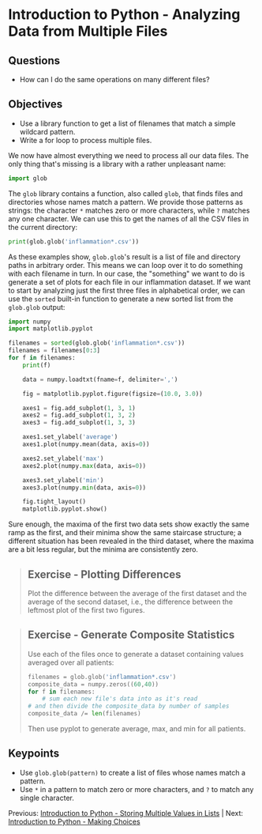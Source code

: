 # Introduction to Python - Analyzing Data from Multiple Files

## Questions

- How can I do the same operations on many different files?

## Objectives

- Use a library function to get a list of filenames that match a simple wildcard pattern.
- Write a for loop to process multiple files.

We now have almost everything we need to process all our data files.
The only thing that's missing is a library with a rather unpleasant name:

~~~python
import glob
~~~

The `glob` library contains a function, also called `glob`,
that finds files and directories whose names match a pattern.
We provide those patterns as strings:
the character `*` matches zero or more characters,
while `?` matches any one character.
We can use this to get the names of all the CSV files in the current directory:

~~~python
print(glob.glob('inflammation*.csv'))
~~~

As these examples show,
`glob.glob`'s result is a list of file and directory paths in arbitrary order.
This means we can loop over it
to do something with each filename in turn.
In our case,
the "something" we want to do is generate a set of plots for each file in our inflammation dataset.
If we want to start by analyzing just the first three files in alphabetical order, we can use the `sorted` built-in function to generate a new sorted list from the `glob.glob` output:

~~~python
import numpy
import matplotlib.pyplot

filenames = sorted(glob.glob('inflammation*.csv'))
filenames = filenames[0:3]
for f in filenames:
    print(f)

    data = numpy.loadtxt(fname=f, delimiter=',')

    fig = matplotlib.pyplot.figure(figsize=(10.0, 3.0))

    axes1 = fig.add_subplot(1, 3, 1)
    axes2 = fig.add_subplot(1, 3, 2)
    axes3 = fig.add_subplot(1, 3, 3)

    axes1.set_ylabel('average')
    axes1.plot(numpy.mean(data, axis=0))

    axes2.set_ylabel('max')
    axes2.plot(numpy.max(data, axis=0))

    axes3.set_ylabel('min')
    axes3.plot(numpy.min(data, axis=0))

    fig.tight_layout()
    matplotlib.pyplot.show()
~~~

Sure enough,
the maxima of the first two data sets show exactly the same ramp as the first,
and their minima show the same staircase structure;
a different situation has been revealed in the third dataset,
where the maxima are a bit less regular, but the minima are consistently zero.

> ## Exercise - Plotting Differences
>
> Plot the difference between the average of the first dataset
> and the average of the second dataset,
> i.e., the difference between the leftmost plot of the first two figures.

> ## Exercise - Generate Composite Statistics
>
> Use each of the files once to generate a dataset containing values averaged over all patients:
>
> ~~~python
> filenames = glob.glob('inflammation*.csv')
> composite_data = numpy.zeros((60,40))
> for f in filenames:
>     # sum each new file's data into as it's read
> # and then divide the composite_data by number of samples
> composite_data /= len(filenames)
> ~~~
>
> Then use pyplot to generate average, max, and min for all patients.

## Keypoints

- Use `glob.glob(pattern)` to create a list of files whose names match a pattern.
- Use `*` in a pattern to match zero or more characters, and `?` to match any single character.

Previous: [Introduction to Python - Storing Multiple Values in Lists](intro_to_python_03.md) | Next: [Introduction to Python - Making Choices](intro_to_python_05.md)

